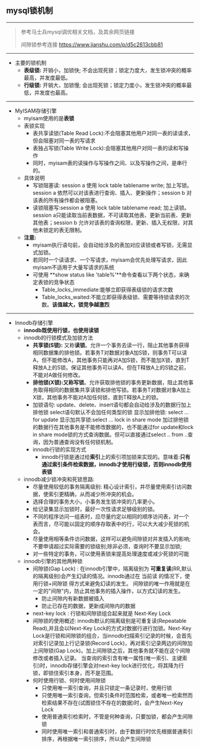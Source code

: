 ## mysql锁机制
---
> 参考马士兵mysql调优相关文档，及其余网页链接
>
> 间隙锁参考连接 <https://www.jianshu.com/p/d5c2613cbb81>

---

- 主要的锁机制
  - **表级锁:** 开销小，加锁快; 不会出现死锁；锁定力度大，发生锁冲突的概率最高，并发度最低。
  - **行级锁:** 开销大，加锁慢; 会出现死锁；锁定力度小，发生锁冲突的概率最低，并发度也最高。

---

- MyISAM存储引擎
  - myisam使用的是**表锁**
  - 表锁实现
    - 表共享读锁(Table Read Lock):不会阻塞其他用户对同一表的读请求，但会阻塞对同一表的写请求
    - 表独占写锁(Table Write Lock):会阻塞其他用户对同一表的读和写操作
    - 同时，myisam表的读操作与写操作之间、以及写操作之间，是串行的。
  - 具体说明
    - 写锁阻塞读: session a 使用 lock table tablename write; 加上写锁。session a 依然可以对该表进行查询、插入、更新操作；session b 对该表的所有操作都会被阻塞。
    - 读锁阻塞写:session a 使用 lock table tablename read; 加上读锁。session a只能读取当前表数据，不可读取其他表、更新当前表、更新其他表；session b 允许对该表的查询权限，更新、插入无权限，对其他未锁定的表无限制。
  - **注意:** 
    - myisam执行语句前，会自动给涉及的表加对应读锁或者写锁，无需显式加锁。
    - 若同时一个读请求、一个写请求，myisam会优先处理写请求，因此myisam不适用于大量写请求的系统
    - 可使用 **show status like 'table%'**命令查看以下两个状态，来确定表锁的竞争状态
      - Table_locks_immediate:能够立即获得表级锁的请求次数
      - Table_locks_waited:不能立即获得表级锁、需要等待锁请求的次数。**该值越大，锁竞争越激烈**

---

- Innodb存储引擎
  - **innodb既使用行锁，也使用读锁**
  - innodb的行锁模式及加锁方法
    - **共享锁(S锁):** 又称**读锁**。允许一个事务去读一行，阻止其他事务获得相同数据集的排他锁。若事务T对数据对象A加S锁，则事务T可以读A，但不能修改A，其他事务只能再对A加S锁，而不能加X锁，直到T释放A上的S锁。保证其他事务可以读A，但在T释放A上的S锁之前，不能对A做任何修改。
    - **排他锁(X锁):**又称**写锁**。允许获取排他锁的事务更新数据，阻止其他事务取得相同的数据集共享读锁和排他写锁。若事务T对数据对象A加上X锁，其他事务不能对A加任何锁，直到T释放A上的锁。
    - 加锁语句:
		update、delete、insert语句都会自动给涉及的数据行加上排他锁
		select语句默认不会加任何类型的锁
		显示加排他锁: select ... for update
		显示加共享锁:select ... lock in share mode
		加过排他锁的数据行在其他事务是不能修改数据的，也不能通过for update和lock in share mode锁的方式查询数据。但可以直接通过select .. from ..查询，因为普通查询没有任何锁机制。
    - innodb行锁的实现方式
      - innodb行锁是通过给**索引**上的索引项加锁来实现的。意味着:**只有通过索引条件检索数据，innodb才使用行级锁，否则innodb使用表锁**
  - innodb减少锁冲突和死锁思路:
    - 尽量使用较低的事务隔离级别: 精心设计索引，并尽量使用索引访问数据，使索引更精确，从而减少所冲突的机会。
    - 选择合理的事务大小，小事务发生锁冲突的几率更小。
    - 给记录集显示加锁时，最好一次性请求足够级别的锁。
    - 不同的程序访问一组表时，应尽量约定以相同的顺序访问表，对一个表而言，尽可能以固定的顺序存取表中的行，可以大大减少死锁的机会。
    - 尽量使用相等条件访问数据，这样可以避免间隙锁对并发插入的影响;不要申请超过实际需要的锁级别;除非必须，查询时不要显示加锁;
    - 对一些特定的事务，可以使用表锁来提高处理速度或减少死锁的可能
  - innodb引擎的其他两种锁
    - 间隙锁(Gap Lock) : 在innodb引擎中，隔离级别为 **可重复读**(RR,默认的隔离级别)会产生幻读的情况。innodb通过在 当前读 的情况下，使用行锁+间隙锁 得方式来避免幻读的发生。
    间隙锁的唯一作用就是在一定的"间隙"内，防止其他事务的插入操作，以方式幻读的发生。
      - 防止间隙内有新数据被插入
      - 防止已存在的数据，更新成间隙内的数据
    - next-key lock : 行锁和间隙锁组合起来就是 Next-Key Lock 
    - 间隙锁的使用概述:
      innodb默认的隔离级别是可重复读(Repeatable Read),并且会以Next-Key Lock的方式对数据行进行加锁。Next-Key Lock是行锁和间隙锁的组合，当innodb扫描索引记录的时候，会首先对索引记录加上行记录锁(Record Lock)，再对索引记录两边的间隙加上间隙锁(Gap Lock)。加上间隙锁之后，其他事务就不能在这个间隙修改或者插入记录。
      当查询的索引含有唯一属性(唯一索引、主键索引)时，innodb存储引擎会对next-key lock进行优化，将其降为行锁，即锁住索引本身，而不是范围。
    - 何时使用行锁、何时使用间隙锁
      - 只使用唯一索引查询，并且只锁定一条记录时，使用行锁
      - 只使用唯一索引查询，但索引条件时范围检索，或者唯一检索然而检索结果不存在(试图锁住不存在的数据)时，会产生Next-Key Lock
      - 使用普通索引检索时，不管是何种查询，只要加锁，都会产生间隙锁
      - 同时使用唯一索引和普通索引时，由于数据行时优先根据普通索引排序，再根据唯一索引排序，所以会产生间隙锁